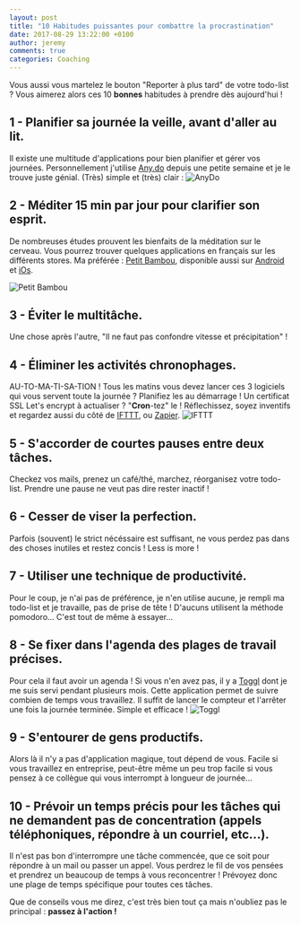 ```yaml
---
layout: post
title: "10 Habitudes puissantes pour combattre la procrastination"
date: 2017-08-29 13:22:00 +0100
author: jeremy
comments: true
categories: Coaching
---
```


Vous aussi vous martelez le bouton "Reporter à plus tard" de votre todo-list ?
Vous aimerez alors ces 10 **bonnes** habitudes à prendre dès aujourd'hui !

## 1 - Planifier sa journée la veille, avant d'aller au lit.
Il existe une multitude d'applications pour bien planifier et gérer vos journées. Personnellement j'utilise [Any.do][638b92c0] depuis une petite semaine et je le trouve juste génial. (Très) simple et (très) clair :  ![AnyDo](https://www.any.do/images/home1/pack-devices@2x.png)
## 2 - Méditer 15 min par jour pour clarifier son esprit.
De nombreuses études prouvent les bienfaits de la méditation sur le cerveau. Vous pourrez trouver quelques applications en français sur les différents stores. Ma préférée : [Petit Bambou][4606db88], disponible aussi sur [Android][1a82368b] et [iOs][67e14705].

![Petit Bambou](https://medias.petitbambou.com/site/screens/android/appliBanner4.png)
## 3 - Éviter le multitâche.
Une chose après l'autre, "Il ne faut pas confondre vitesse et précipitation" !
## 4 - Éliminer les activités chronophages.
AU-TO-MA-TI-SA-TION ! Tous les matins vous devez lancer ces 3 logiciels qui vous servent toute la journée ? Planifiez les au démarrage ! Un certificat SSL Let's encrypt à actualiser ? "**Cron**-tez" le ! Réflechissez, soyez inventifs et regardez aussi du côté de [IFTTT][135ff354], ou [Zapier][6d027c66].
![IFTTT](https://ifttt.com/blog/2016/08/ifttt-is-coming-to-an-app-near-you.thumb.1280.1280.png)
## 5 - S'accorder de courtes pauses entre deux tâches.
Checkez vos mails, prenez un café/thé, marchez, réorganisez votre todo-list. Prendre une pause ne veut pas dire rester inactif !
## 6 - Cesser de viser la perfection.
Parfois (souvent) le strict nécéssaire est suffisant, ne vous perdez pas dans des choses inutiles et restez concis ! Less is more !
## 7 - Utiliser une technique de productivité.
Pour le coup, je n'ai pas de préférence, je n'en utilise aucune, je rempli ma todo-list et je travaille, pas de prise de tête ! D'aucuns utilisent la méthode pomodoro... C'est tout de même à essayer...
## 8 - Se fixer dans l'agenda des plages de travail précises.
Pour cela il faut avoir un agenda ! Si vous n'en avez pas, il y a [Toggl][602da8d8] dont je me suis servi pendant plusieurs mois. Cette application permet de suivre combien de temps vous travaillez. Il suffit de lancer le compteur et l'arrêter une fois la journée terminée. Simple et efficace !
![Toggl](http://toggl.wpengine.com/wp-content/uploads/2013/10/toggl_new_full222.png)
## 9 - S'entourer de gens productifs.
Alors là il n'y a pas d'application magique, tout dépend de vous. Facile si vous travaillez en entreprise, peut-être même un peu trop facile si vous pensez à ce collègue qui vous interrompt à longueur de journée...
## 10 - Prévoir un temps précis pour les tâches qui ne demandent pas de concentration (appels téléphoniques, répondre à un courriel, etc...).
Il n'est pas bon d'interrompre une tâche commencée, que ce soit pour répondre à un mail ou passer un appel. Vous perdrez le fil de vos pensées et prendrez un beaucoup de temps à vous reconcentrer ! Prévoyez donc une plage de temps spécifique pour toutes ces tâches.

Que de conseils vous me direz, c'est très bien tout ça mais n'oubliez pas le principal : **passez à l'action !**

  [638b92c0]: https://web.any.do "Any.do"
  [4606db88]: https://www.petitbambou.com/ "PetitBambou"
  [1a82368b]: https://play.google.com/store/apps/details?id=com.petitbambou&hl=fr "AndroidPetitBambou"
  [67e14705]: https://itunes.apple.com/fr/app/petit-bambou-m%C3%A9ditation-de-pleine-conscience/id941222646?mt=8 "iOsPetitBambou"
  [135ff354]: https://ifttt.com "IFTTT"
  [6d027c66]: https://zapier.com "Zapier"
  [602da8d8]: https://toggl.com "Toggl"
